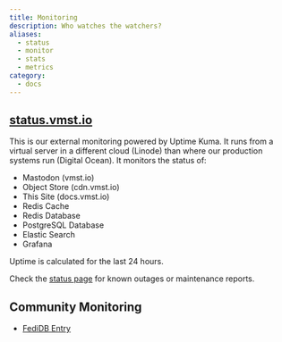 ```yaml
---
title: Monitoring
description: Who watches the watchers?
aliases:
  - status
  - monitor
  - stats
  - metrics
category:
  - docs
---
```


## [status.vmst.io](https://status.vmst.io/)

This is our external monitoring powered by Uptime Kuma. It runs from a virtual server in a different cloud (Linode) than where our production systems run (Digital Ocean). It monitors the status of:

- Mastodon (vmst.io)
- Object Store (cdn.vmst.io)
- This Site (docs.vmst.io)
- Redis Cache
- Redis Database
- PostgreSQL Database
- Elastic Search
- Grafana

Uptime is calculated for the last 24 hours.

Check the [status page](https://status.vmst.io/) for known outages or maintenance reports.

## Community Monitoring

- [FediDB Entry](https://fedidb.org/network/instance?domain=vmst.io)
